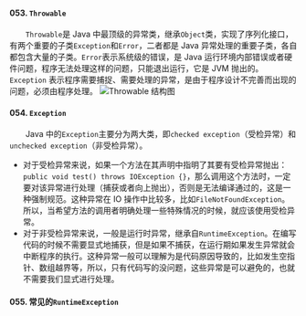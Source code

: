 #### 053. `Throwable`
&#8195;&#8195;`Throwable`是 Java 中最顶级的异常类，继承`Object`类，实现了序列化接口，有两个重要的子类`Exception`和`Error`，二者都是 Java 异常处理的重要子类，各自都包含大量的子类。`Error`表示系统级的错误，是 Java 运行环境内部错误或者硬件问题，程序无法处理这样的问题，只能退出运行，它是 JVM 抛出的。`Exception` 表示程序需要捕捉、需要处理的异常，是由于程序设计不完善而出现的问题，必须由程序处理。
![Throwable 结构图](https://pic4.zhimg.com/80/v2-588db8a3209e2c51e3e2c88b6d7e7c83_hd.jpg)
#### 054. `Exception`
&#8195;&#8195;Java 中的`Exception`主要分为两大类，即`checked exception`（受检异常）和`unchecked exception`（非受检异常）。
- 对于受检异常来说，如果一个方法在其声明中指明了其要有受检异常抛出：`public void test() throws IOException {}`，那么调用这个方法时，一定要对该异常进行处理（捕获或者向上抛出），否则是无法编译通过的，这是一种强制规范。这种异常在 IO 操作中比较多，比如`FileNotFoundException`。所以，当希望方法的调用者明确处理一些特殊情况的时候，就应该使用受检异常。
- 对于非受检异常来说，一般是运行时异常，继承自`RuntimeException`。在编写代码的时候不需要显式地捕获，但是如果不捕获，在运行期如果发生异常就会中断程序的执行。这种异常一般可以理解为是代码原因导致的，比如发生空指针、数组越界等，所以，只有代码写的没问题，这些异常是可以避免的，也就不需要我们显式进行处理。
#### 055. 常见的`RuntimeException`

&#8195;&#8195;
